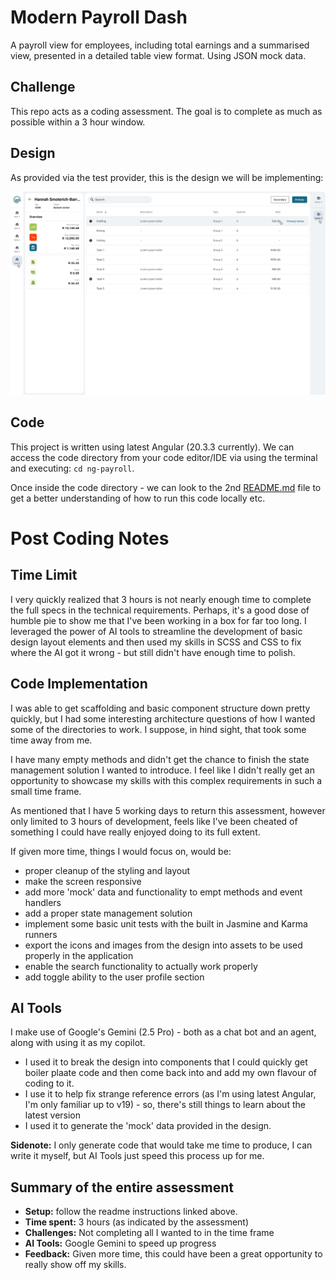 # Modern Payroll Dash
A payroll view for employees, including total earnings and a summarised view, presented in a detailed table view format. Using JSON mock data.

## Challenge
This repo acts as a coding assessment. The goal is to complete as much as possible within a 3 hour window.

## Design
As provided via the test provider, this is the design we will be implementing:

![alt text](design-mock.png)

## Code
This project is written using latest Angular (20.3.3 currently).
We can access the code directory from your code editor/IDE via using the terminal and executing: `cd ng-payroll`.

Once inside the code directory - we can look to the 2nd [README.md](./ng-payroll/README.md) file to get a better understanding of how to run this code locally etc.

# Post Coding Notes
## Time Limit

I very quickly realized that 3 hours is not nearly enough time to complete the full specs in the technical requirements. Perhaps, it's a good dose of humble pie to show me that I've been working in a box for far too long. I leveraged the power of AI tools to streamline the development of basic design layout elements and then used my skills in SCSS and CSS to fix where the AI got it wrong - but still didn't have enough time to polish.

## Code Implementation
I was able to get scaffolding and basic component structure down pretty quickly, but I had some interesting architecture questions of how I wanted some of the directories to work. I suppose, in hind sight, that took some time away from me.

I have many empty methods and didn't get the chance to finish the state management solution I wanted to introduce. I feel like I didn't really get an opportunity to showcase my skills with this complex requirements in such a small time frame.

As mentioned that I have 5 working days to return this assessment, however only limited to 3 hours of development, feels like I've been cheated of something I could have really enjoyed doing to its full extent.

If given more time, things I would focus on, would be:
- proper cleanup of the styling and layout
- make the screen responsive
- add more 'mock' data and functionality to empt methods and event handlers
- add a proper state management solution
- implement some basic unit tests with the built in Jasmine and Karma runners
- export the icons and images from the design into assets to be used properly in the application
- enable the search functionality to actually work properly
- add toggle ability to the user profile section

## AI Tools
I make use of Google's Gemini (2.5 Pro) - both as a chat bot and an agent, along with using it as my copilot. 

- I used it to break the design into components that I could quickly get boiler plaate code and then come back into and add my own flavour of coding to it.
- I use it to help fix strange reference errors (as I'm using latest Angular, I'm only familiar up to v19) - so, there's still things to learn about the latest version
- I used it to generate the 'mock' data provided in the design.

**Sidenote:** I only generate code that would take me time to produce, I can write it myself, but AI Tools just speed this process up for me.

## Summary of the entire assessment
- **Setup:** follow the readme instructions linked above.
- **Time spent:** 3 hours (as indicated by the assessment)
- **Challenges:** Not completing all I wanted to in the time frame
- **AI Tools:** Google Gemini to speed up progress
- **Feedback:** Given more time, this could have been a great opportunity to really show off my skills.

